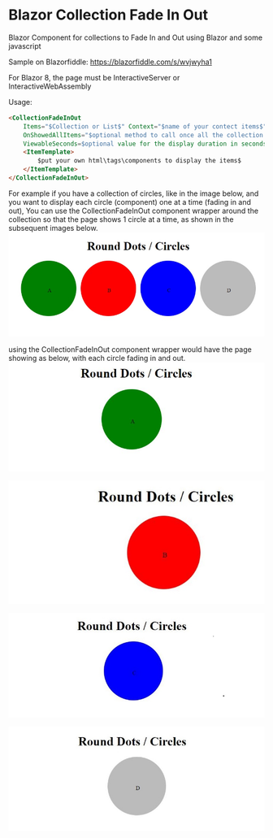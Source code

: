 # Blazor Collection Fade In Out
Blazor Component for collections to Fade In and Out using Blazor and some javascript

Sample on Blazorfiddle: https://blazorfiddle.com/s/wvjwyha1

For Blazor 8, the page must be InteractiveServer or InteractiveWebAssembly

Usage:
```html
<CollectionFadeInOut  
    Items="$Collection or List$" Context="$name of your contect items$"
    OnShowedAllItems="$optional method to call once all the collection items have been faded in and out$"
    ViewableSeconds=$optional value for the display duration in seconds for each item, default is 5 (seconds) $>
    <ItemTemplate>
        $put your own html\tags\components to display the items$
    </ItemTemplate>
</CollectionFadeInOut>
```
For example if you have a collection of circles, like in the image below, and you want to display each circle (component) one at a time (fading in and out), 
You can use the CollectionFadeInOut component wrapper around the collection so that the page shows 1 circle at a time, as shown in the subsequent images below.
![alt text](RoundDotsAll.jpg)

using the CollectionFadeInOut component wrapper would have the page showing as below, with each circle fading in and out.
![alt text](RoundDots1.jpg)

![alt text](RoundDots2.jpg)

![alt text](RoundDots3a.jpg)

![alt text](RoundDots4a.jpg)
